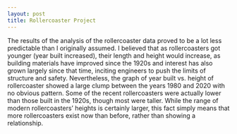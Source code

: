 ```yaml
---
layout: post
title: Rollercoaster Project
---
```

The results of the analysis of the rollercoaster data proved to be a lot less predictable than I originally assumed. I believed that as rollercoasters got younger (year built increased), their length and height would increase, as building materials have improved since the 1920s and interest has also grown largely since that time, inciting engineers to push the limits of structure and safety. Nevertheless, the graph of year built vs. height of rollercoaster showed a large clump between the years 1980 and 2020 with no obvious pattern. Some of the recent rollercoasters were actually lower than those built in the 1920s, though most were taller. While the range of modern rollercoasters’ heights is certainly larger, this fact simply means that more rollercoasters exist now than before, rather than showing a relationship. 

